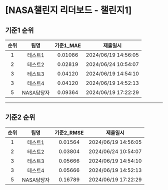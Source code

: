 # [NASA챌린지 리더보드 - 챌린지1]
## 기준1 순위
| 순위 | 팀명 | 기준1_MAE | 제출일시 |
|:----:|:----:|:-----:|:----:|
| 1 | 테스트1 | 0.01086 | 2024/06/19 14:56:05 |
| 2 | 테스트2 | 0.02819 | 2024/06/24 10:54:07 |
| 3 | 테스트3 | 0.04120 | 2024/06/19 14:54:10 |
| 3 | 테스트4 | 0.04120 | 2024/06/19 14:52:13 |
| 5 | NASA담당자 | 0.09364 | 2024/06/19 17:22:29 |
___
## 기준2 순위
| 순위 | 팀명 | 기준2_RMSE | 제출일시 |
|:----:|:----:|:-----:|:----:|
| 1 | 테스트1 | 0.01564 | 2024/06/19 14:56:05 |
| 2 | 테스트2 | 0.03804 | 2024/06/24 10:54:07 |
| 3 | 테스트3 | 0.05666 | 2024/06/19 14:54:10 |
| 3 | 테스트4 | 0.05666 | 2024/06/19 14:52:13 |
| 5 | NASA담당자 | 0.16789 | 2024/06/19 17:22:29 |
